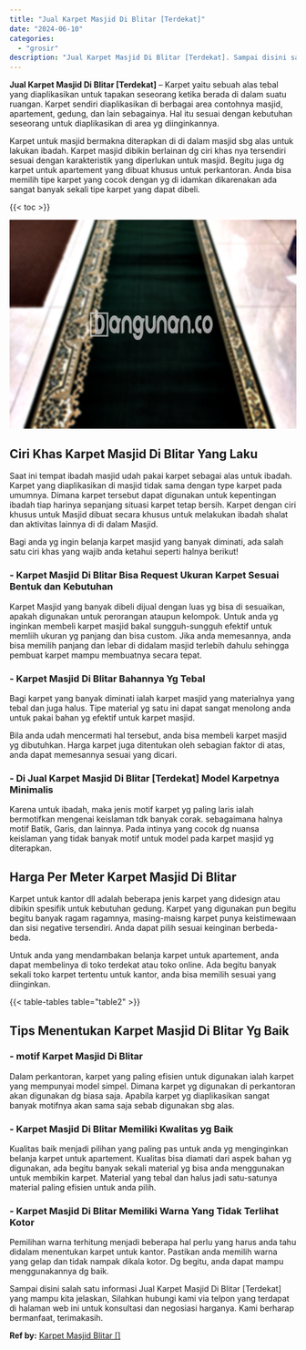 ```yaml
---
title: "Jual Karpet Masjid Di Blitar [Terdekat]"
date: "2024-06-10"
categories: 
  - "grosir"
description: "Jual Karpet Masjid Di Blitar [Terdekat]. Sampai disini salah satu informasi Jual Karpet Masjid Di Blitar [Terdekat] yang mampu kita jelaskan, Silahkan hubu..."
---
```


**Jual Karpet Masjid Di Blitar \[Terdekat\]** – Karpet yaitu sebuah alas tebal yang diaplikasikan untuk tapakan seseorang ketika berada di dalam suatu ruangan. Karpet sendiri diaplikasikan di berbagai area contohnya masjid, apartement, gedung, dan lain sebagainya. Hal itu sesuai dengan kebutuhan seseorang untuk diaplikasikan di area yg diinginkannya.

Karpet untuk masjid bermakna diterapkan di di dalam masjid sbg alas untuk lakukan ibadah. Karpet masjid dibikin berlainan dg ciri khas nya tersendiri sesuai dengan karakteristik yang diperlukan untuk masjid. Begitu juga dg karpet untuk apartement yang dibuat khusus untuk perkantoran. Anda bisa memilih tipe karpet yang cocok dengan yg di idamkan dikarenakan ada sangat banyak sekali tipe karpet yang dapat dibeli.

{{< toc >}}

![Jual Karpet Masjid Di Blitar [Terdekat]](/images/grosir-karpet-murah-77.png)

## Ciri Khas Karpet Masjid Di Blitar Yang Laku

Saat ini tempat ibadah masjid udah pakai karpet sebagai alas untuk ibadah. Karpet yang diaplikasikan di masjid tidak sama dengan type karpet pada umumnya. Dimana karpet tersebut dapat digunakan untuk kepentingan ibadah tiap harinya sepanjang situasi karpet tetap bersih. Karpet dengan ciri khusus untuk Masjid dibuat secara khusus untuk melakukan ibadah shalat dan aktivitas lainnya di di dalam Masjid.

Bagi anda yg ingin belanja karpet masjid yang banyak diminati, ada salah satu ciri khas yang wajib anda ketahui seperti halnya berikut!

### \- Karpet Masjid Di Blitar Bisa Request Ukuran Karpet Sesuai Bentuk dan Kebutuhan

Karpet Masjid yang banyak dibeli dijual dengan luas yg bisa di sesuaikan, apakah digunakan untuk perorangan ataupun kelompok. Untuk anda yg inginkan membeli karpet masjid bakal sungguh-sungguh efektif untuk memliih ukuran yg panjang dan bisa custom. Jika anda memesannya, anda bisa memilih panjang dan lebar di didalam masjid terlebih dahulu sehingga pembuat karpet mampu membuatnya secara tepat.

### \- Karpet Masjid Di Blitar Bahannya Yg Tebal

Bagi karpet yang banyak diminati ialah karpet masjid yang materialnya yang tebal dan juga halus. Tipe material yg satu ini dapat sangat menolong anda untuk pakai bahan yg efektif untuk karpet masjid.

Bila anda udah mencermati hal tersebut, anda bisa membeli karpet masjid yg dibutuhkan. Harga karpet juga ditentukan oleh sebagian faktor di atas, anda dapat memesannya sesuai yang dicari.

### \- Di Jual Karpet Masjid Di Blitar \[Terdekat\] Model Karpetnya Minimalis

Karena untuk ibadah, maka jenis motif karpet yg paling laris ialah bermotifkan mengenai keislaman tdk banyak corak. sebagaimana halnya motif Batik, Garis, dan lainnya. Pada intinya yang cocok dg nuansa keislaman yang tidak banyak motif untuk model pada karpet masjid yg diterapkan.

## Harga Per Meter Karpet Masjid Di Blitar

Karpet untuk kantor dll adalah beberapa jenis karpet yang didesign atau dibikin spesifik untuk kebutuhan gedung. Karpet yang digunakan pun begitu begitu banyak ragam ragamnya, masing-maisng karpet punya keistimewaan dan sisi negative tersendiri. Anda dapat pilih sesuai keinginan berbeda-beda.

Untuk anda yang mendambakan belanja karpet untuk apartement, anda dapat membelinya di toko terdekat atau toko online. Ada begitu banyak sekali toko karpet tertentu untuk kantor, anda bisa memilih sesuai yang diinginkan.

{{< table-tables table="table2" >}}

## Tips Menentukan Karpet Masjid Di Blitar Yg Baik

### \- motif Karpet Masjid Di Blitar

Dalam perkantoran, karpet yang paling efisien untuk digunakan ialah karpet yang mempunyai model simpel. Dimana karpet yg digunakan di perkantoran akan digunakan dg biasa saja. Apabila karpet yg diaplikasikan sangat banyak motifnya akan sama saja sebab digunakan sbg alas.

### \- Karpet Masjid Di Blitar Memiliki Kwalitas yg Baik

Kualitas baik menjadi pilihan yang paling pas untuk anda yg menginginkan belanja karpet untuk apartement. Kualitas bisa diamati dari aspek bahan yg digunakan, ada begitu banyak sekali material yg bisa anda menggunakan untuk membikin karpet. Material yang tebal dan halus jadi satu-satunya material paling efisien untuk anda pilih.

### \- Karpet Masjid Di Blitar Memiliki Warna Yang Tidak Terlihat Kotor

Pemilihan warna terhitung menjadi beberapa hal perlu yang harus anda tahu didalam menentukan karpet untuk kantor. Pastikan anda memilih warna yang gelap dan tidak nampak dikala kotor. Dg begitu, anda dapat mampu menggunakannya dg baik.

Sampai disini salah satu informasi Jual Karpet Masjid Di Blitar \[Terdekat\] yang mampu kita jelaskan, Silahkan hubungi kami via telpon yang terdapat di halaman web ini untuk konsultasi dan negosiasi harganya. Kami berharap bermanfaat, terimakasih.

**Ref by:**  [Karpet Masjid Blitar []](https://id.wikipedia.org/wiki/Karpet)
